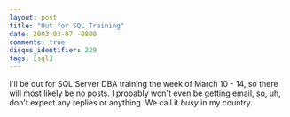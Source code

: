 ```yaml
---
layout: post
title: "Out for SQL Training"
date: 2003-03-07 -0800
comments: true
disqus_identifier: 229
tags: [sql]
---
```

I'll be out for SQL Server DBA training the week of March 10 - 14, so
there will most likely be no posts. I probably won't even be getting
email, so, uh, don't expect any replies or anything. We call it *busy*
in my country.
